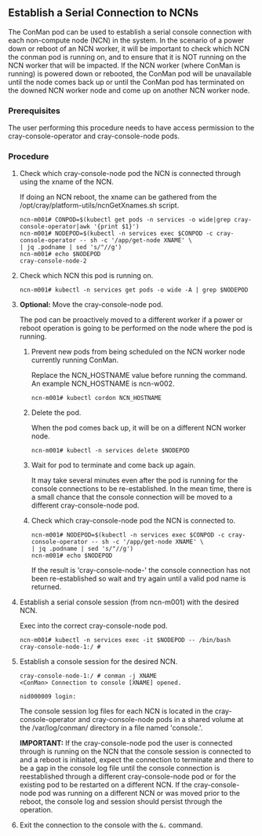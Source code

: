 ## Establish a Serial Connection to NCNs

The ConMan pod can be used to establish a serial console connection with each non-compute node (NCN) in the system. In the scenario of a power down or reboot of an NCN worker, it will be important to check which NCN the conman pod is running on, and to ensure that it is NOT running on the NCN worker that will be impacted. If the NCN worker (where ConMan is running) is powered down or rebooted, the ConMan pod will be unavailable until the node comes back up or until the ConMan pod has terminated on the downed NCN worker node and come up on another NCN worker node.

### Prerequisites

The user performing this procedure needs to have access permission to the cray-console-operator and cray-console-node pods.

### Procedure

1. Check which cray-console-node pod the NCN is connected through using the xname of the NCN.

    If doing an NCN reboot, the xname can be gathered from the /opt/cray/platform-utils/ncnGetXnames.sh script.

    ```
    ncn-m001# CONPOD=$(kubectl get pods -n services -o wide|grep cray-console-operator|awk '{print $1}')
    ncn-m001# NODEPOD=$(kubectl -n services exec $CONPOD -c cray-console-operator -- sh -c '/app/get-node XNAME' \
    | jq .podname | sed 's/"//g')
    ncn-m001# echo $NODEPOD
    cray-console-node-2
    ```

2. Check which NCN this pod is running on.

    ```
    ncn-m001# kubectl -n services get pods -o wide -A | grep $NODEPOD
    ```

3. **Optional:** Move the cray-console-node pod.
   
    The pod can be proactively moved to a different worker if a power or reboot operation is going to be performed on the node where the pod is running.

    1. Prevent new pods from being scheduled on the NCN worker node currently running ConMan.

        Replace the NCN_HOSTNAME value before running the command. An example NCN_HOSTNAME is ncn-w002.
        
        ```
        ncn-m001# kubectl cordon NCN_HOSTNAME
        ```
      
    2. Delete the pod.
       
        When the pod comes back up, it will be on a different NCN worker node.
        
        ```
        ncn-m001# kubectl -n services delete $NODEPOD
        ```
    
    3. Wait for pod to terminate and come back up again.

        It may take several minutes even after the pod is running for the console connections to be re-established. In the mean time, there is a small chance that the console connection will be moved to a different cray-console-node pod.
    
    4. Check which cray-console-node pod the NCN is connected to.
      
        ```
        ncn-m001# NODEPOD=$(kubectl -n services exec $CONPOD -c cray-console-operator -- sh -c '/app/get-node XNAME' \
        | jq .podname | sed 's/"//g')
        ncn-m001# echo $NODEPOD
        ```
        
        If the result is 'cray-console-node-' the console connection has not been re-established so wait and try again until a valid pod name is returned.


4. Establish a serial console session (from ncn-m001) with the desired NCN.
   
    Exec into the correct cray-console-node pod.
    
    ```
    ncn-m001# kubectl -n services exec -it $NODEPOD -- /bin/bash
    cray-console-node-1:/ #
    ```


5. Establish a console session for the desired NCN.
   
    ```
    cray-console-node-1:/ # conman -j XNAME
    <ConMan> Connection to console [XNAME] opened.
   
    nid000009 login:
    ```

    The console session log files for each NCN is located in the cray-console-operator and cray-console-node pods in a shared volume at the /var/log/conman/ directory in a file named 'console.<xname>'.

    **IMPORTANT:** If the cray-console-node pod the user is connected through is running on the NCN that the console session is connected to and a reboot is initiated, expect the connection to terminate and there to be a gap in the console log file until the console connection is reestablished through a different cray-console-node pod or for the existing pod to be restarted on a different NCN. If the cray-console-node pod was running on a different NCN or was moved prior to the reboot, the console log and session should persist through the operation.

6.  Exit the connection to the console with the `&.` command.